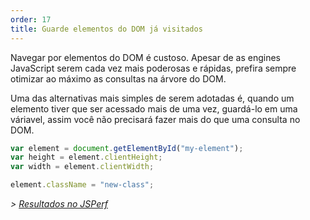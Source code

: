 ```yaml
---
order: 17
title: Guarde elementos do DOM já visitados
---
```


Navegar por elementos do DOM é custoso. Apesar de as engines JavaScript serem cada vez mais poderosas e rápidas, prefira sempre otimizar ao máximo as consultas na árvore do DOM.

Uma das alternativas mais simples de serem adotadas é, quando um elemento tiver que ser acessado mais de uma vez, guardá-lo em uma váriavel, assim você não precisará fazer mais do que uma consulta no DOM.

```js
var element = document.getElementById("my-element");
var height = element.clientHeight;
var width = element.clientWidth;

element.className = "new-class";
```

*> [Resultados no JSPerf](http://jsperf.com/browser-diet-dom-manipulation)*